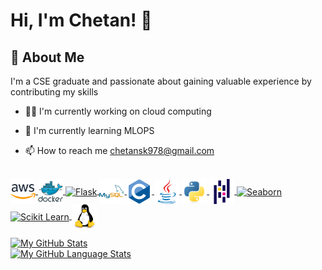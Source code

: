 # Hi, I'm Chetan! 👋

## 🚀 About Me


I'm a CSE graduate and passionate about gaining valuable experience by contributing my skills 

    

- 👩‍💻 I'm currently working on cloud computing


- 🧠 I'm currently learning MLOPS


- 📫 How to reach me chetansk978@gmail.com
<br/>

<a href="https://aws.amazon.com" target="blank">

<img align="center" src="https://raw.githubusercontent.com/devicons/devicon/master/icons/amazonwebservices/amazonwebservices-original-wordmark.svg" alt="AWS" height="40" width="40" />

</a>

<a href="https://www.docker.com/" target="blank">

<img align="center" src="https://raw.githubusercontent.com/devicons/devicon/master/icons/docker/docker-original-wordmark.svg" alt="Docker" height="40" width="40" />

</a>

<a href="https://flask.palletsprojects.com/" target="blank">

<img align="center" src="https://www.vectorlogo.zone/logos/pocoo_flask/pocoo_flask-icon.svg" alt="Flask" height="40" width="40" />

</a>

<a href="https://www.mysql.com/" target="blank">

<img align="center" src="https://raw.githubusercontent.com/devicons/devicon/master/icons/mysql/mysql-original-wordmark.svg" alt="MySQL" height="40" width="40" />

</a>

<a href="https://www.cprogramming.com/" target="blank">

<img align="center" src="https://raw.githubusercontent.com/devicons/devicon/master/icons/c/c-original.svg" alt="C" height="40" width="40" />

</a>

<a href="https://www.java.com" target="blank">

<img align="center" src="https://raw.githubusercontent.com/devicons/devicon/master/icons/java/java-original.svg" alt="Java" height="40" width="40" />

</a>

<a href="https://www.python.org" target="blank">

<img align="center" src="https://raw.githubusercontent.com/devicons/devicon/master/icons/python/python-original.svg" alt="Python" height="40" width="40" />

</a>

<a href="https://pandas.pydata.org/" target="blank">

<img align="center" src="https://raw.githubusercontent.com/devicons/devicon/2ae2a900d2f041da66e950e4d48052658d850630/icons/pandas/pandas-original.svg" alt="Pandas" height="40" width="40" />

</a>

<a href="https://seaborn.pydata.org/" target="blank">

<img align="center" src="https://seaborn.pydata.org/_images/logo-mark-lightbg.svg" alt="Seaborn" height="40" width="40" />

</a>

<a href="https://scikit-learn.org/" target="blank">

<img align="center" src="https://upload.wikimedia.org/wikipedia/commons/0/05/Scikit_learn_logo_small.svg" alt="Scikit Learn" height="40" width="40" />

</a>

<a href="https://www.linux.org/" target="blank">

<img align="center" src="https://raw.githubusercontent.com/devicons/devicon/master/icons/linux/linux-original.svg" alt="Linux" height="40" width="40" />

</a>
<br>

[![My GitHub Stats](https://github-readme-stats.vercel.app/api/?username=chetan-patil7&count_private=true&theme=tokyonight&showicons=true)]()<br>
[![My GitHub Language Stats](https://github-readme-stats.vercel.app/api/top-langs/?username=chetan-patil7&langs_count=5&theme=tokyonight)]()<br>
